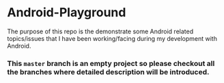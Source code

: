 # Android-Playground

The purpose of this repo is the demonstrate some Android related topics/issues that I have been working/facing during my development with Android.

### This `master` branch is an empty project so please checkout all the branches where detailed description will be introduced.